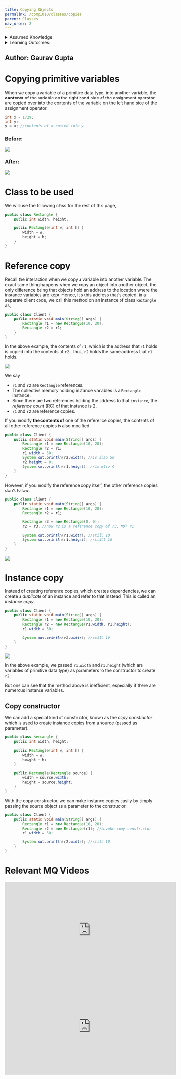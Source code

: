 ```yaml
---
title: Copying Objects
permalink: /comp1010/classes/copies
parent: Classes
nav_order: 2
---
```


<details class="prereq" markdown="1"><summary>Assumed Knowledge:</summary>

  * [Reference Semantics](./reference_semantics)
  * [Classes as Types](./classes_types)

</details>

<details class="outcomes" markdown="1"><summary>Learning Outcomes:</summary>

  * Define reference and instance copy.
  * Identify a reference copy.
  * Differentiate an instance copy from a reference copy.
  * Be able to execute both types of object copying.

</details>

## Author: Gaurav Gupta

# Copying primitive variables

When we copy a variable of a primitive data type, into another variable, the **contents** of the variable on the right hand side of the assignment operator are copied over into the contents of the variable on the left hand side of the assignment operator.

```java
int x = 1729;
int y;
y = x; //contents of x copied into y
```

### Before:
[![](https://mermaid.ink/img/eyJjb2RlIjoiZ3JhcGggVERcbiAgQVt4PTE3MjldXG4gIEJbeT0wXVxuIiwibWVybWFpZCI6eyJ0aGVtZSI6ImRlZmF1bHQifSwidXBkYXRlRWRpdG9yIjpmYWxzZX0)](https://mermaid-js.github.io/mermaid-live-editor/#/edit/eyJjb2RlIjoiZ3JhcGggVERcbiAgQVt4PTE3MjldXG4gIEJbeT0wXVxuIiwibWVybWFpZCI6eyJ0aGVtZSI6ImRlZmF1bHQifSwidXBkYXRlRWRpdG9yIjpmYWxzZX0)

### After:
[![](https://mermaid.ink/img/eyJjb2RlIjoiZ3JhcGggVERcbiAgQVt4PTE3MjldXG4gIEJbeT0xNzI5XVxuIiwibWVybWFpZCI6eyJ0aGVtZSI6ImRlZmF1bHQifSwidXBkYXRlRWRpdG9yIjpmYWxzZX0)](https://mermaid-js.github.io/mermaid-live-editor/#/edit/eyJjb2RlIjoiZ3JhcGggVERcbiAgQVt4PTE3MjldXG4gIEJbeT0xNzI5XVxuIiwibWVybWFpZCI6eyJ0aGVtZSI6ImRlZmF1bHQifSwidXBkYXRlRWRpdG9yIjpmYWxzZX0)

# Class to be used

We will use the following class for the rest of this page,

```java
public class Rectangle {
	public int width, height;

	public Rectangle(int w, int h) {
		width = w;
		height = h;
	}
}
```

# Reference copy

Recall the interaction when we copy a variable into another variable. The exact same thing happens when we copy an object into another object, the only difference being that objects hold an address to the location where the instance variables are kept. Hence, it's this address that's copied.
In a separate client code, we call this method on an instance of class `Rectangle` as,

```java
public class Client {
	public static void main(String[] args) {
		Rectangle r1 = new Rectangle(10, 20);
		Rectangle r2 = r1;
	}
}
```

In the above example, the contents of `r1`, which is the address that `r1` holds is copied into the contents of `r2`. Thus, `r2` holds the same address that `r1` holds.

![](./fig/03-classes-and-objects/referenceCopy.png)

We say,

- `r1` and `r2` are `Rectangle` references.
- The collective memory holding instance variables is a `Rectangle` instance.
- Since there are two references holding the address to that `instance`, the *reference count* (RC) of that instance is 2.
- `r1` and `r2` are reference copies.


If you modify **the contents of** one of the reference copies, the contents of all other reference copies is also modified.

```java
public class Client {
	public static void main(String[] args) {
		Rectangle r1 = new Rectangle(10, 20);
		Rectangle r2 = r1;
		r1.width = 50;
		System.out.println(r2.width); //is also 50
		r2.height = 0;
		System.out.println(r1.height); //is also 0
	}
}
```

However, if you modify the reference copy itself, the other reference copies don't follow.

```java
public class Client {
	public static void main(String[] args) {
		Rectangle r1 = new Rectangle(10, 20);
		Rectangle r2 = r1;

		Rectangle r3 = new Rectangle(0, 0);
		r2 = r3; //now r2 is a reference copy of r3, NOT r1

		System.out.println(r1.width); //still 10
		System.out.println(r1.height); //still 20
	}
}
```

![](./fig/03-classes-and-objects/referenceCopy2.png)


# Instance copy

Instead of creating reference copies, which creates dependencies, we can create a *duplicate* of an instance and refer to that instead. This is called an *instance copy*.

```java
public class Client {
	public static void main(String[] args) {
		Rectangle r1 = new Rectangle(10, 20);
		Rectangle r2 = new Rectangle(r1.width, r1.height);		
		r1.width = 50;

		System.out.println(r2.width); //still 10
	}
}
```

![](./fig/03-classes-and-objects/instanceCopy.png)


In the above example, we passed `r1.width` and `r1.height` (which are variables of primitive data type) as parameters to the constructor to create `r2`.

But one can see that the method above is inefficient, especially if there are numerous instance variables.

## Copy constructor

We can add a special kind of constructor, known as the *copy constructor* which is used to create instance copies from a source (passed as parameter).

```java
public class Rectangle {
	public int width, height;

	public Rectangle(int w, int h) {
		width = w;
		height = h;
	}

	public Rectangle(Rectangle source) {
		width = source.width;
		height = source.height;
	}
}
```

With the copy constructor, we can make instance copies easily by simply passing the source object as a parameter to the constructor.

```java
public class Client {
	public static void main(String[] args) {
		Rectangle r1 = new Rectangle(10, 20);
		Rectangle r2 = new Rectangle(r1); //invoke copy constructor		
		r1.width = 50;

		System.out.println(r2.width); //still 10
	}
}
```

# Relevant MQ Videos

<iframe width="560" height="315" src="https://www.youtube.com/embed/YVjUtgDHMjQ" title="YouTube video player" frameborder="0" allow="accelerometer; autoplay; clipboard-write; encrypted-media; gyroscope; picture-in-picture; web-share" allowfullscreen></iframe>

<iframe width="560" height="315" src="https://www.youtube.com/embed/ALoIkuR7V4Q" title="YouTube video player" frameborder="0" allow="accelerometer; autoplay; clipboard-write; encrypted-media; gyroscope; picture-in-picture; web-share" allowfullscreen></iframe>